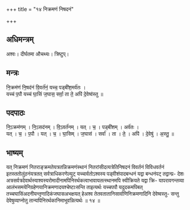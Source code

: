 +++
title = "१४ निक्रमणं निषदनं"

+++
## अधिमन्त्रम्
अश्वः। दीर्घतमा औचथ्यः। त्रिष्टुप्।

## मन्त्रः
नि॒क्रम॑णं नि॒षद॑नं वि॒वर्त॑नं॒ यच्च॒ पड्बी॑श॒मर्व॑तः ।  
यच्च॑ प॒पौ यच्च॑ घा॒सिं ज॒घास॒ सर्वा॒ ता ते॒ अपि॑ दे॒वेष्व॑स्तु ॥

## पदपाठः
नि॒ऽक्रम॑णम् । नि॒ऽसद॑नम् । वि॒ऽवर्त॑नम् । यत् । च॒ । पड्बी॑शम् । अर्व॑तः ।  
यत् । च॒ । प॒पौ । यत् । च॒ । घा॒सिम् । ज॒घास॑ । सर्वा॑ । ता । ते॒ । अपि॑ । दे॒वेषु॑ । अ॒स्तु॒ ॥

## भाष्यम्
यत् निक्रमणं नितराङ्क्रमतेयत्रतन्निक्रमणंस्थानं नितरांसीदत्यत्रेतिनिषदनं विवर्तनं विविधवर्तनं इतस्ततोलुंठनंयत्रतत् सर्वत्राधिकरणेल्युट् यच्चार्वतोऽश्वस्य पड्वीशंपादबन्धनं यद्वा बन्धनंपट् तद्वान्प्र- देशः अत्रसर्वत्रदेवार्थस्याश्वस्यरोमादीनामपिनिरर्थकत्वाभावायतत्स्थानमपि स्वीक्रियते यद्वा क्रि- यापरावगन्तव्या आलंभसमयेनिग्रहेणयानिक्रमणादयश्चेष्टाःसन्ति ताइत्यर्थः यच्चपपौ यदुदकमपिबत् तच्चघासिंअदनीयन्तृणादिकंजघासअभक्षयत् हेअश्व तेतवतातानिसार्वाणिनिक्रमणादिनि देवेष्वस्तु- सन्तु देवेषुव्याप्नोतु तान्यपिनिरर्थकानिमाभूवन्नित्यर्थः ॥ १४ ॥